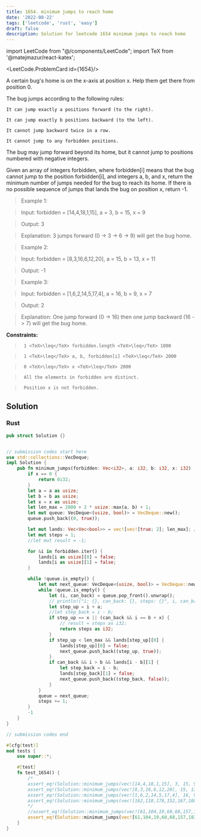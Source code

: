 ```yaml
---
title: 1654. minimum jumps to reach home
date: '2022-08-22'
tags: ['leetcode', 'rust', 'easy']
draft: false
description: Solution for leetcode 1654 minimum jumps to reach home
---
```

import LeetCode from "@/components/LeetCode";
import TeX from '@matejmazur/react-katex';

<LeetCode.ProblemCard id={1654}/>
 

  A certain bug's home is on the x-axis at position x. Help them get there from position 0.

  The bug jumps according to the following rules:

  

  	It can jump exactly a positions forward (to the right).

  	It can jump exactly b positions backward (to the left).

  	It cannot jump backward twice in a row.

  	It cannot jump to any forbidden positions.

  

  The bug may jump forward beyond its home, but it cannot jump to positions numbered with negative integers.

  Given an array of integers forbidden, where forbidden[i] means that the bug cannot jump to the position forbidden[i], and integers a, b, and x, return the minimum number of jumps needed for the bug to reach its home. If there is no possible sequence of jumps that lands the bug on position x, return -1.

   

 >   Example 1:

  

 >   Input: forbidden <TeX>=</TeX> [14,4,18,1,15], a <TeX>=</TeX> 3, b <TeX>=</TeX> 15, x <TeX>=</TeX> 9

 >   Output: 3

 >   Explanation: 3 jumps forward (0 -> 3 -> 6 -> 9) will get the bug home.

  

 >   Example 2:

  

 >   Input: forbidden <TeX>=</TeX> [8,3,16,6,12,20], a <TeX>=</TeX> 15, b <TeX>=</TeX> 13, x <TeX>=</TeX> 11

 >   Output: -1

  

 >   Example 3:

  

 >   Input: forbidden <TeX>=</TeX> [1,6,2,14,5,17,4], a <TeX>=</TeX> 16, b <TeX>=</TeX> 9, x <TeX>=</TeX> 7

 >   Output: 2

 >   Explanation: One jump forward (0 -> 16) then one jump backward (16 -> 7) will get the bug home.

  

   

  **Constraints:**

  

 >   	1 <TeX>\leq</TeX> forbidden.length <TeX>\leq</TeX> 1000

 >   	1 <TeX>\leq</TeX> a, b, forbidden[i] <TeX>\leq</TeX> 2000

 >   	0 <TeX>\leq</TeX> x <TeX>\leq</TeX> 2000

 >   	All the elements in forbidden are distinct.

 >   	Position x is not forbidden.


## Solution
### Rust
```rust
pub struct Solution {}


// submission codes start here
use std::collections::VecDeque;
impl Solution {
    pub fn minimum_jumps(forbidden: Vec<i32>, a: i32, b: i32, x: i32) -> i32 {
        if x == 0 {
            return 0i32;
        } 
        let a = a as usize;
        let b = b as usize;
        let x = x as usize;
        let len_max = 2000 + 2 * usize::max(a, b) + 1;
        let mut queue: VecDeque<(usize, bool)> = VecDeque::new();
        queue.push_back((0, true));

        let mut lands: Vec<Vec<bool>> = vec![vec![true; 2]; len_max]; // 0: jump left, 1: jump right
        let mut steps = 1;
        //let mut result = -1;

        for &i in forbidden.iter() {
            lands[i as usize][0] = false;
            lands[i as usize][1] = false;
        }

        while !queue.is_empty() {
            let mut next_queue: VecDeque<(usize, bool)> = VecDeque::new();
            while !queue.is_empty() {
                let (i, can_back) = queue.pop_front().unwrap();
                // println!("i: {}, can_back: {}, steps: {}", i, can_back, steps);
                let step_up = i + a;
                //let step_back = i - b;
                if step_up == x || (can_back && i == b + x) {
                    // result = steps as i32;
                    return steps as i32;
                }
                if step_up < len_max && lands[step_up][0] {
                    lands[step_up][0] = false;
                    next_queue.push_back((step_up, true));
                }
                if can_back && i > b && lands[i - b][1] {
                    let step_back = i - b;
                    lands[step_back][1] = false;
                    next_queue.push_back((step_back, false));
                }
            }
            queue = next_queue;
            steps += 1;
        }
        -1
    }
}

// submission codes end

#[cfg(test)]
mod tests {
    use super::*;

    #[test]
    fn test_1654() {
        /*
        assert_eq!(Solution::minimum_jumps(vec![14,4,18,1,15], 3, 15, 9), 3);
        assert_eq!(Solution::minimum_jumps(vec![8,3,16,6,12,20], 15, 13, 11), -1);
        assert_eq!(Solution::minimum_jumps(vec![1,6,2,14,5,17,4], 16, 9, 7), 2);
        assert_eq!(Solution::minimum_jumps(vec![162,118,178,152,167,100,40,74,199,186,26,73,200,127,30,124,193,84,184,36,103,149,153,9,54,154,133,95,45,198,79,157,64,122,59,71,48,177,82,35,14,176,16,108,111,6,168,31,134,164,136,72,98], 29, 98, 80), 121);
        */
        //assert_eq!(Solution::minimum_jumps(vec![61,104,19,60,68,157,183,148,116,93,190,13,177,47,15,133,111], 75, 165, 150), 2);
        assert_eq!(Solution::minimum_jumps(vec![61,104,19,60,68,157,183,148,116,93,190,13,177,47,15,133,111], 75, 165, 150), 2);
    }
}


```
